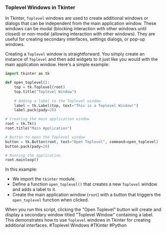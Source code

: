 ### Toplevel Windows in Tkinter

In Tkinter, `Toplevel` windows are used to create additional windows or dialogs that can be independent from the main application window. These windows can be modal (blocking interaction with other windows until closed) or non-modal (allowing interaction with other windows). They are useful for creating secondary interfaces, settings dialogs, or pop-up windows.

Creating a `Toplevel` window is straightforward. You simply create an instance of `Toplevel` and then add widgets to it just like you would with the main application window. Here's a simple example:

```python
import tkinter as tk

def open_toplevel():
    top = tk.Toplevel(root)
    top.title("Toplevel Window")
    
    # Adding a label to the Toplevel window
    label = tk.Label(top, text="This is a Toplevel Window!")
    label.pack(pady=20)

# Creating the main application window
root = tk.Tk()
root.title("Main Application")

# Button to open the Toplevel window
button = tk.Button(root, text="Open Toplevel", command=open_toplevel)
button.pack(pady=20)

# Running the application
root.mainloop()
```

In this example:
- We import the `tkinter` module.
- Define a function `open_toplevel()` that creates a new `Toplevel` window and adds a label to it.
- Create the main application window (`root`) with a button that triggers the `open_toplevel` function when clicked.

When you run this script, clicking the "Open Toplevel" button will create and display a secondary window titled "Toplevel Window" containing a label. This demonstrates how to use `Toplevel` windows in Tkinter for creating additional interfaces. #Toplevel Windows #TKinter #Python